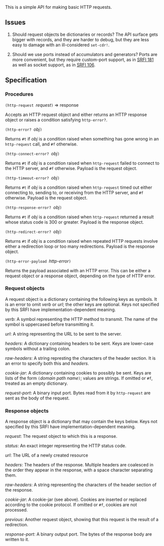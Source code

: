 This is a simple API for making basic HTTP requests.

## Issues

1. Should request objects be dictionaries
or records?  The API surface gets bigger
with records, and they are harder to debug,
but they are less easy to damage
with an ill-considered `set-cdr!`.

1. Should we use ports instead of accumulators
and generators?  Ports are more convenient,
but they require custom-port support, as in
[SRFI 181](https://srfi.schemers.org/srfi-181/srfi-181.html)
as well as socket support, as in
[SRFI 106](https://srfi.schemers.org/srfi-106/srfi-106.html).

## Specification

### Procedures

`(http-request `*request*`)` => response

Accepts an HTTP request object and either returns an HTTP response object
or raises a condition satisfying `http-error?`.

`(http-error? `*obj*`)`

Returns `#t` if *obj* is a condition raised when
something has gone wrong in an `http-request` call,
and `#f` otherwise.

`(http-connect-error? `*obj*`)`

Returns `#t` if *obj* is a condition raised when
`http-request` failed to connect to the HTTP server,
and `#f` otherwise.  Payload is the request object.

`(http-timeout-error? `*obj*`)`

Returns `#t` if *obj* is a condition raised when
 `http-request` timed out either connecting to,
sending to, or receiving from the HTTP server,
and `#f` otherwise.  Payload is the request object.

`(http-response-error? `*obj*`)`

Returns `#t` if *obj* is a condition raised when
`http-request` returned a result whose status code
is 300 or greater.  Payload is the response object.

`(http-redirect-error? `*obj*`)`

Returns `#t` if *obj* is a condition raised when
 repeated HTTP requests involve either a redirection loop
or too many redirections.  Payload is the response object.

`(http-error-payload `*http-error*`)`

Returns the payload associated with an HTTP error.
This can be either a request object or a response object,
depending on the type of HTTP error.

### Request objects

A request object is a dictionary containing the following keys
as symbols.  It is an error to omit *verb* or *url*; the other keys
are optional.
Keys not specified by this SRFI have implementation-dependent meaning.

*verb*:  A symbol representing the HTTP method to transmit.
The name of the symbol is uppercased before transmitting it.

*url*:  A string representing the URL to be sent to the server.

*headers*:  A dictionary containing headers to be sent.
Keys are lower-case symbols without a trailing colon.

*raw-headers*: A string represting the characters of the header section.
It is an error to specify both this and *headers*.

*cookie-jar*:  A dictionary containing cookies to possibly be sent.
Keys are lists of the form `(`*domain path name*`)`;
values are strings.  If omitted or `#f`, treated as an empty dictionary.

*request-port*:  A binary input port.  Bytes read from it
by `http-request` are sent as the body of the request.

### Response objects

A response object is a dictionary that may contain
the keys below.
Keys not specified by this SRFI have implementation-dependent meaning.

*request*:  The request object to which this is a response.

*status*:  An exact integer representing the HTTP status code.

*url*:  The URL of a newly created resource

*headers*:  The headers of the response.
Multiple headers are coalesced in the order they appear in the response,
with a space character separating them.

*raw-headers*: A string representing the characters of the header section
of the response.

*cookie-jar*:  A cookie-jar (see above).  Cookies are inserted
or replaced according to the cookie protocol.
If omitted or `#f`, cookies are not processed.

*previous*:  Another request object, showing that this request
is the result of a redirection.

*response-port*:  A binary output port.  The bytes of the response
body are written to it.

